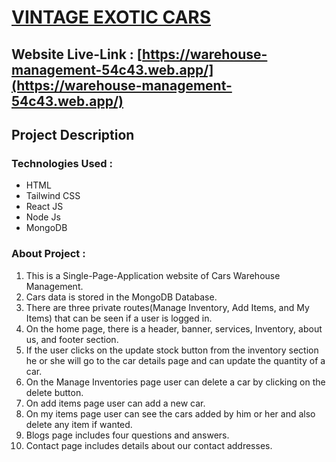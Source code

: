 # [VINTAGE EXOTIC CARS](https://warehouse-management-54c43.web.app/)

## Website Live-Link : [https://warehouse-management-54c43.web.app/](https://warehouse-management-54c43.web.app/) 

## **Project Description**

### **Technologies Used** :

* HTML
* Tailwind CSS
* React JS
* Node Js
* MongoDB

### **About Project** :

1. This is a Single-Page-Application website of Cars Warehouse Management.
2. Cars data is stored in the MongoDB Database.
3. There are three private routes(Manage Inventory, Add Items, and My Items) that can be seen if a user is logged in.
4. On the home page, there is a header, banner, services, Inventory, about us, and footer section.
5. If the user clicks on the update stock button from the inventory section he or she will go to the car details page and can update the quantity of a car.
6. On the Manage Inventories page user can delete a car by clicking on the delete button.
7. On add items page user can add a new car.
8. On my items page user can see the cars added by him or her and also delete any item if wanted.
9. Blogs page includes four questions and answers.
10. Contact page includes details about our contact addresses.

